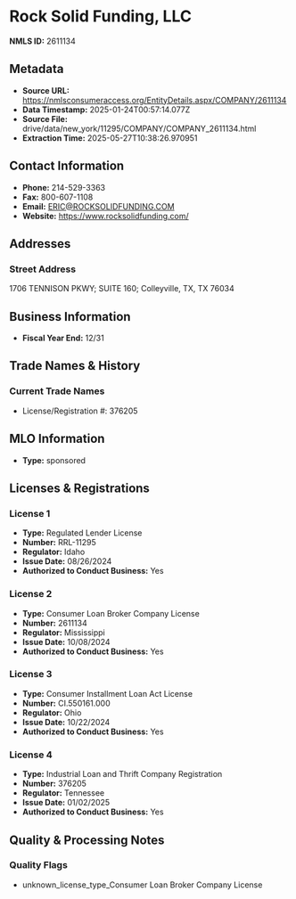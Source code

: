 # Rock Solid Funding, LLC

**NMLS ID:** 2611134

## Metadata
- **Source URL:** https://nmlsconsumeraccess.org/EntityDetails.aspx/COMPANY/2611134
- **Data Timestamp:** 2025-01-24T00:57:14.077Z
- **Source File:** drive/data/new_york/11295/COMPANY/COMPANY_2611134.html
- **Extraction Time:** 2025-05-27T10:38:26.970951

## Contact Information
- **Phone:** 214-529-3363
- **Fax:** 800-607-1108
- **Email:** ERIC@ROCKSOLIDFUNDING.COM
- **Website:** https://www.rocksolidfunding.com/

## Addresses
### Street Address
1706 TENNISON PKWY; SUITE 160; Colleyville, TX, TX 76034

## Business Information
- **Fiscal Year End:** 12/31

## Trade Names & History
### Current Trade Names
- License/Registration #: 376205

## MLO Information
- **Type:** sponsored

## Licenses & Registrations

### License 1
- **Type:** Regulated Lender License
- **Number:** RRL-11295
- **Regulator:** Idaho
- **Issue Date:** 08/26/2024
- **Authorized to Conduct Business:** Yes

### License 2
- **Type:** Consumer Loan Broker Company License
- **Number:** 2611134
- **Regulator:** Mississippi
- **Issue Date:** 10/08/2024
- **Authorized to Conduct Business:** Yes

### License 3
- **Type:** Consumer Installment Loan Act License
- **Number:** CI.550161.000
- **Regulator:** Ohio
- **Issue Date:** 10/22/2024
- **Authorized to Conduct Business:** Yes

### License 4
- **Type:** Industrial Loan and Thrift Company Registration
- **Number:** 376205
- **Regulator:** Tennessee
- **Issue Date:** 01/02/2025
- **Authorized to Conduct Business:** Yes

## Quality & Processing Notes
### Quality Flags
- unknown_license_type_Consumer Loan Broker Company License
